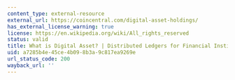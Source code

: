 ```yaml
---
content_type: external-resource
external_url: https://coincentral.com/digital-asset-holdings/
has_external_license_warning: true
license: https://en.wikipedia.org/wiki/All_rights_reserved
status: valid
title: What is Digital Asset? | Distributed Ledgers for Financial Institutions
uid: a7285b4e-45ce-4b09-8b3a-9c817ea9269e
url_status_code: 200
wayback_url: ''
---
```

